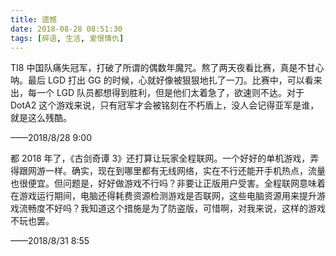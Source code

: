 ```yaml
---
title: 遗憾
date: 2018-08-28 08:51:30
tags: [碎语, 生活, 爱恨情仇]
---
```


TI8 中国队痛失冠军，打破了所谓的偶数年魔咒。熬了两天夜看比赛，真是不甘心呐。最后 LGD 打出 GG 的时候，心就好像被狠狠地扎了一刀。比赛中，可以看来出，每一个 LGD 队员都想得到胜利，但是他们太着急了，欲速则不达。对于 DotA2 这个游戏来说，只有冠军才会被铭刻在不朽盾上，没人会记得亚军是谁，就是这么残酷。

——2018/8/28 9:00

都 2018 年了，《古剑奇谭 3》还打算让玩家全程联网。一个好好的单机游戏，弄得跟网游一样。确实，现在到哪里都有无线网络，实在不行还能开手机热点，流量也很便宜。但问题是，好好做游戏不行吗？非要让正版用户受害。全程联网意味着在游戏运行期间，电脑还得耗费资源检测游戏是否联网，这些电脑资源用来提升游戏流畅度不好吗？我知道这个措施是为了防盗版，可惜啊，对我来说，这样的游戏不玩也罢。

——2018/8/31 8:55
